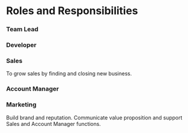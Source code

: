 # Roles and Responsibilities

### Team Lead

### Developer

### Sales
To grow sales by finding and closing new business. 

### Account Manager

### Marketing
Build brand and reputation. Communicate value proposition and support Sales and Account Manager functions.











